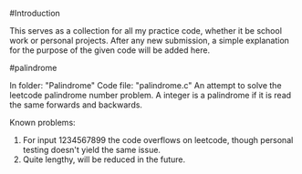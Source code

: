 #Introduction

This serves as a collection for all my practice code, whether it be school work or personal projects.
After any new submission, a simple explanation for the purpose of the given code will be added here.

#palindrome

In folder: "Palindrome"
Code file: "palindrome.c"
An attempt to solve the leetcode palindrome number problem. A integer is a palindrome if it is read the same forwards and backwards.

Known problems:
1. For input 1234567899 the code overflows on leetcode, though personal testing doesn't yield the same issue.
2. Quite lengthy, will be reduced in the future.
